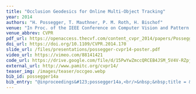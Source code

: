 ```yaml
---
title: "Occlusion Geodesics for Online Multi-Object Tracking"
year: 2014
authors: "H. Possegger, T. Mauthner, P. M. Roth, H. Bischof"
venue: "In Proc. of the IEEE Conference on Computer Vision and Pattern Recognition"
venue_abbrev: CVPR
pdf_url: https://openaccess.thecvf.com/content_cvpr_2014/papers/Possegger_Occlusion_Geodesics_for_2014_CVPR_paper.pdf
doi_url: https://doi.org/10.1109/CVPR.2014.170
slide_url: /files/presentations/possegger-cvpr14-poster.pdf
video_url: https://vimeo.com/88141421
code_url: https://drive.google.com/file/d/15PwYwZmccQRCEB4JSM_5V4V-RZpjAI66/view?usp=sharing
external_url: http://www.pamitc.org/cvpr14/
teaser_img: /images/teaser/occgeo.webp
bib_id: possegger14a
bib_entry: "@inproceedings&#123;possegger14a,<br/>&nbsp;&nbsp;title = &#123;&#123;Occlusion Geodesics for Online Multi-Object Tracking&#125;&#125;,<br/>&nbsp;&nbsp;author = &#123;Horst Possegger and Thomas Mauthner and Peter M. Roth and Horst Bischof&#125;,<br/>&nbsp;&nbsp;booktitle = &#123;Proc. of the IEEE Conference on Computer Vision and Pattern Recognition (CVPR)&#125;,<br/>&nbsp;&nbsp;year = &#123;2014&#125;<br/>&#125;"
---
```

